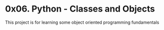 # 0x06. Python - Classes and Objects

This project is for learning some object oriented programming fundamentals
